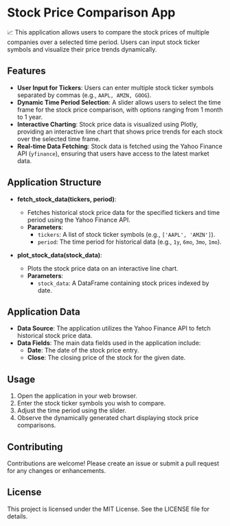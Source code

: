 # Stock Price Comparison App

📈 This application allows users to compare the stock prices of multiple companies over a selected time period. Users can input stock ticker symbols and visualize their price trends dynamically.

## Features

- **User Input for Tickers**: Users can enter multiple stock ticker symbols separated by commas (e.g., `AAPL, AMZN, GOOG`).
- **Dynamic Time Period Selection**: A slider allows users to select the time frame for the stock price comparison, with options ranging from 1 month to 1 year.
- **Interactive Charting**: Stock price data is visualized using Plotly, providing an interactive line chart that shows price trends for each stock over the selected time frame.
- **Real-time Data Fetching**: Stock data is fetched using the Yahoo Finance API (`yfinance`), ensuring that users have access to the latest market data.

## Application Structure

- **fetch_stock_data(tickers, period)**: 
  - Fetches historical stock price data for the specified tickers and time period using the Yahoo Finance API.
  - **Parameters**:
    - `tickers`: A list of stock ticker symbols (e.g., `['AAPL', 'AMZN']`).
    - `period`: The time period for historical data (e.g., `1y`, `6mo`, `3mo`, `1mo`).

- **plot_stock_data(stock_data)**:
  - Plots the stock price data on an interactive line chart.
  - **Parameters**:
    - `stock_data`: A DataFrame containing stock prices indexed by date.

## Application Data

- **Data Source**: The application utilizes the Yahoo Finance API to fetch historical stock price data.
- **Data Fields**: The main data fields used in the application include:
  - **Date**: The date of the stock price entry.
  - **Close**: The closing price of the stock for the given date.

## Usage

1. Open the application in your web browser.
2. Enter the stock ticker symbols you wish to compare.
3. Adjust the time period using the slider.
4. Observe the dynamically generated chart displaying stock price comparisons.

## Contributing

Contributions are welcome! Please create an issue or submit a pull request for any changes or enhancements.

## License

This project is licensed under the MIT License. See the LICENSE file for details.